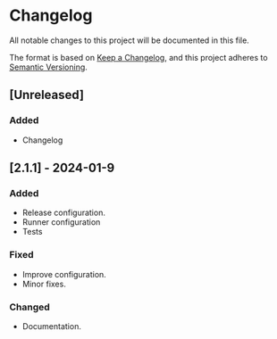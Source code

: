 # Changelog

All notable changes to this project will be documented in this file.

The format is based on [Keep a Changelog](https://keepachangelog.com/en/1.0.0/),
and this project adheres to [Semantic Versioning](https://semver.org/spec/v2.0.0.html).

## [Unreleased]

### Added

- Changelog

## [2.1.1] - 2024-01-9

### Added

- Release configuration.
- Runner configuration
- Tests

### Fixed

- Improve configuration.
- Minor fixes.

### Changed

- Documentation.